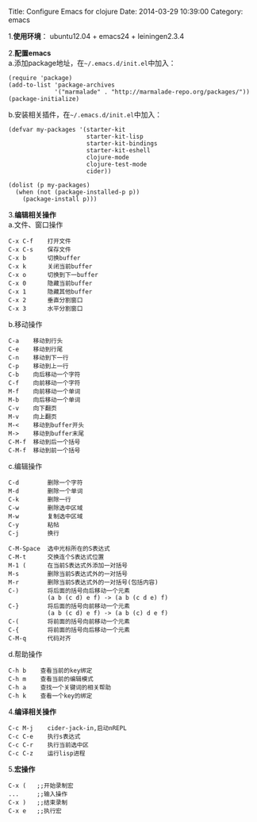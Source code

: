 Title: Configure Emacs for clojure
Date: 2014-03-29 10:39:00
Category: emacs

1.**使用环境**：
ubuntu12.04 + emacs24 + leiningen2.3.4

2.**配置emacs**   
  a.添加package地址，在`~/.emacs.d/init.el`中加入：   

``` elisp
(require 'package)
(add-to-list 'package-archives
             '("marmalade" . "http://marmalade-repo.org/packages/"))
(package-initialize)
```
    
  b.安装相关插件，在`~/.emacs.d/init.el`中加入：

``` elisp
(defvar my-packages '(starter-kit
                      starter-kit-lisp
                      starter-kit-bindings
                      starter-kit-eshell
                      clojure-mode
                      clojure-test-mode
                      cider))

(dolist (p my-packages)
  (when (not (package-installed-p p))
    (package-install p)))
```

3.**编辑相关操作**   
a.文件、窗口操作

``` text
C-x C-f    打开文件
C-x C-s    保存文件
C-x b      切换buffer
C-x k      关闭当前buffer
C-x o      切换到下一buffer
C-x 0      隐藏当前buffer
C-x 1      隐藏其他buffer
C-x 2      垂直分割窗口
C-x 3      水平分割窗口
```

b.移动操作

```
C-a    移动到行头
C-e    移动到行尾
C-n    移动到下一行
C-p    移动到上一行
C-b    向后移动一个字符
C-f    向前移动一个字符
M-f    向前移动一个单词
M-b    向后移动一个单词
C-v    向下翻页
M-v    向上翻页
M-<    移动到buffer开头
M->    移动到buffer末尾
C-M-f  移动到后一个括号
C-M-f  移动到前一个括号
```

c.编辑操作

```
C-d        删除一个字符
M-d        删除一个单词
C-k        删除一行
C-w        删除选中区域
M-w        复制选中区域
C-y        粘帖
C-j        换行

C-M-Space  选中光标所在的S表达式
C-M-t      交换连个S表达式位置
M-1 (      在当前S表达式外添加一对括号
M-s        删除当前S表达式外的一对括号
M-r        删除当前S表达式外的一对括号(包括内容)
C-)        将后面的括号向后移动一个元素
           (a b (c d) e f) -> (a b (c d e) f)
C-}        将后面的括号向前移动一个元素
           (a b (c d) e f) -> (a b (c) d e f)
C-(        将前面的括号向前移动一个元素
C-{        将前面的括号向后移动一个元素
C-M-q      代码对齐

```

d.帮助操作

```
C-h b    查看当前的key绑定
C-h m    查看当前的编辑模式
C-h a    查找一个关键词的相关帮助
C-h k    查看一个key的绑定
```

4.**编译相关操作**

```
C-c M-j    cider-jack-in,启动nREPL
C-c C-e    执行s表达式
C-c C-r    执行当前选中区
C-c C-z    运行lisp进程
```

5.**宏操作**

```
C-x (   ;;开始录制宏
...     ;;输入操作
C-x )   ;;结束录制
C-x e   ;;执行宏
```